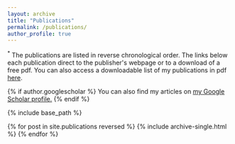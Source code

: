 ```yaml
---
layout: archive
title: "Publications"
permalink: /publications/
author_profile: true
---
```


<sup>*</sup> The publications are listed in reverse chronological order. The links below each publication direct to the publisher's webpage or to a download of a free pdf.
You can also access a downloadable list of my publications in pdf [here](/files/publications/DanielDdiba_Publications_January2022.pdf).

{% if author.googlescholar %}
  You can also find my articles on <u><a href="{{author.googlescholar}}">my Google Scholar profile</a>.</u>
{% endif %}

{% include base_path %}

{% for post in site.publications reversed %}
  {% include archive-single.html %}
{% endfor %}

